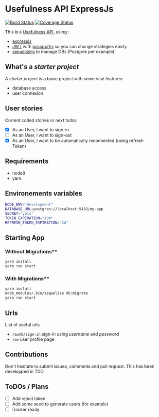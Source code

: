 # Usefulness API ExpressJs

[![Build Status](https://travis-ci.org/remithomas/usefulness-api-expressjs.svg?branch=master)](https://travis-ci.org/remithomas/usefulness-api-expressjs)
[![Coverage Status](https://coveralls.io/repos/github/remithomas/usefulness-api-expressjs/badge.svg?branch=master)](https://coveralls.io/github/remithomas/usefulness-api-expressjs)

This is a [Usefulness API](https://github.com/remithomas/usefulness-apis), using :

- [expressjs](http://expressjs.com)
- [JWT](https://jwt.io) with [passportjs](http://www.passportjs.org) so you can change strategies easily.
- [sequelizejs](http://docs.sequelizejs.com) to manage DBs (Postgres per example)

## What's a _starter project_

A _starter project_ is a basic project with some vital features:

- database access
- user connexion

## User stories

Current coded stories or next todos

- [X] As an User, I want to sign-in
- [ ] As an User, I want to sign-out
- [X] As an User, I want to be automatically reconnected (using refresh Token)

## Requirements

- node8
- yarn

## Environements variables

```bash
NODE_ENV="development"
DATABASE_URL=postgres://localhost:5432/my-app
SECRET="yolo"
TOKEN_EXPIRATION="10m"
REFRESH_TOKEN_EXPIRATION="2d"
```

## Starting App

### Without Migrations**

```bash
yarn install
yarn run start
```

### With Migrations**

```bash
yarn install
node_modules/.bin/sequelize db:migrate
yarn run start
```

## Urls

List of useful urls

- `/auth/sign-in` sign-in using _username_ and _password_
- `/me` user profile page

## Contributions

Don't hesitate to submit issues, comments and pull request. 
This has been developped in TDD.

## ToDOs / Plans

- [ ] Add reject token
- [ ] Add some seed to generate users (for example)
- [ ] Docker ready